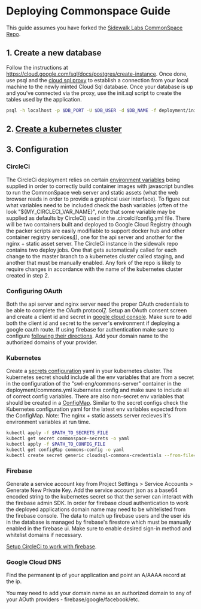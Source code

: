 # Deploying Commonspace Guide

This guide assumes you have forked the [Sidewalk Labs CommonSpace Repo].

## 1. Create a new database

Follow the instructions at https://cloud.google.com/sql/docs/postgres/create-instance. Once done, use psql and the [cloud sql proxy][1] to establish a connection from your local machine to the newly minted Cloud Sql database. Once your database is up and you've connected via the proxy, use the init.sql script to create the tables used by the application.

```bash
psql -h localhost -p $DB_PORT -U $DB_USER -d $DB_NAME -f deployment/init.sql
```

## 2. [Create a kubernetes cluster][2]

## 3. Configuration

### CircleCi

The CircleCi deployment relies on certain [environment variables][3] being supplied in order to correctly build container images with javascript bundles to run the CommonSpace web server and static assets (what the web browser reads in order to provide a graphical user interface). To figure out what variables need to be included check the bash variables (often of the look "${MY_CIRCLECI_VAR_NAME}", note that some variable may be supplied as defaults by CircleCi) used in the .circelci/config.yml file. There will be two containers built and deployed to Google Cloud Registry (though the packer scripts are easily modifiable to support docker hub and other container registry services[4]), one for the api server and another for the nginx + static asset server. The CircleCi instance in the sidewalk repo contains two deploy jobs. One that gets automatically called for each change to the master branch to a kubernetes cluster called staging, and another that must be manually enabled. Any fork of the repo is likely to require changes in accordance with the name of the kubernetes cluster created in step 2.

### Configuring OAuth

Both the api server and nginx server need the proper OAuth credentials to be able to complete the OAuth protocol[7]. Setup an OAuth consent screen and create a client id and secret in [google cloud console][8]. Make sure to add both the client id and secret to the server's environment if deploying a google oauth route. If using firebase for authentication make sure to configure [following their directions][9]. Add your domain name to the authorized domains of your provider.

### Kubernetes

Create a [secrets configuration][5] yaml in your kubernetes cluster. The kubernetes secret should include all the env variables that are from a secret in the configuration of the "swl-eng/commons-server" container in the deployment/commons.yml kubernetes config and make sure to include all of correct config variables. There are also non-secret env variables that should be created in a [ConfigMap][6]. Similar to the secret configs check the Kubernetes configuration yaml for the latest env variables expected from the ConfigMap.
Note: The nginx + static assets server recieves it's environment variables at run time.

```bash
kubectl apply -f $PATH_TO_SECRETS_FILE
kubectl get secret commonspace-secrets -o yaml
kubectl apply -f $PATH_TO_CONFIG_FILE
kubectl get configMap commons-config -o yaml
kubectl create secret generic cloudsql-commons-credentials --from-file=credentials.json=$PATH_TO_CLOUDSQL_SERVICE_KEY
```

### Firebase

Generate a service account key from Project Settings > Service Accounts > Generate New Private Key. Add the service account json as a base64 encoded string to the kubernetes secret so that the server can interact with the firebase admin SDK.  In order for firebase cloud authentication to work the deployed applications domain name may need to be whitelisted from the firebase console. The data to match up firebase users and the user ids in the database is managed by firebase's firestore which must be manually enabled in the firebase ui. Make sure to enable desired sign-in method and whitelist domains if necessary.

[Setup CircleCi to work with firebase][10].

### Google Cloud DNS

Find the permanent ip of your application and point an A/AAAA record at the ip.

You may need to add your domain name as an authorized domain to any of your AOuth providers - firebase/google/facebook/etc.

[Sidewalk Labs CommonSpace Repo]: https://github.com/sidewalklabs/commonspace
[1]: https://cloud.google.com/sql/docs/postgres/connect-admin-proxy]
[2]: https://cloud.google.com/kubernetes-engine/docs/how-to/creating-a-cluster
[3]: https://circleci.com/docs/2.0/env-vars/
[4]: https://www.packer.io/docs/post-processors/docker-push.html
[5]: https://kubernetes.io/docs/concepts/configuration/secret/
[6]: https://kubernetes.io/docs/tasks/configure-pod-container/configure-pod-configmap/
[7]: https://developers.google.com/identity/protocols/OAuth2
[8]: https://support.google.com/cloud/answer/6158849?hl=en
[9]: https://firebase.google.com/docs/auth/web/google-signin
[10]: https://firebase.google.com/docs/cli
